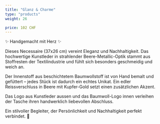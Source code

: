 ```yaml
---
title: "Glanz & Charme"
type: "products"
weight: 26

price: 102 CHF
---
```


✨ Handgemacht mit Herz ✨

Dieses Necessaire (37x26 cm) vereint Eleganz und Nachhaltigkeit. Das hochwertige Kunstleder in strahlender Beere-Metallic-Optik stammt aus Stoffresten der Textilindustrie und fühlt sich besonders geschmeidig und weich an.

Der Innenstoff aus beschichtetem Baumwollstoff ist von Hand bemalt und gefüttert – jedes Stück ist dadurch ein echtes Unikat. Ein edler Reissverschluss in Beere mit Kupfer-Gold setzt einen zusätzlichen Akzent.

Das Logo aus Kunstleder aussen und das Baumwoll-Logo innen verleihen der Tasche ihren handwerklich liebevollen Abschluss.

Ein stilvoller Begleiter, der Persönlichkeit und Nachhaltigkeit perfekt verbindet. 🌸
